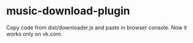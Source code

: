 # music-download-plugin

Copy code from dist/downloader.js and paste in browser console.
Now it works only on vk.com.
